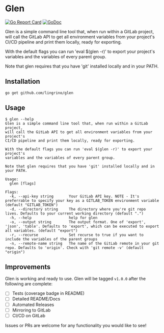 # Glen

[![Go Report Card](https://goreportcard.com/badge/github.com/lingrino/glen)](https://goreportcard.com/report/github.com/lingrino/glen)
[![GoDoc](https://godoc.org/github.com/lingrino/glen/glen?status.svg)](https://godoc.org/github.com/lingrino/glen/glen)

Glen is a simple command line tool that, when run within a GitLab project, will call the
GitLab API to get all environment variables from your project's CI/CD pipeline and print
them locally, ready for exporting.

With the default flags you can run 'eval $(glen -r)' to export your project's variables
and the variables of every parent group.

Note that glen requires that you have 'git' installed locally and in your PATH.

## Installation

```text
go get github.com/lingrino/glen
```

## Usage

```text
$ glen --help
Glen is a simple command line tool that, when run within a GitLab project,
will call the GitLab API to get all environment variables from your project's
CI/CD pipeline and print them locally, ready for exporting.

With the default flags you can run 'eval $(glen -r)' to export your project's
variables and the variables of every parent group.

Note that glen requires that you have 'git' installed locally and in your PATH.

Usage:
  glen [flags]

Flags:
  -k, --api-key string       Your GitLab API key. NOTE - It's preferrable to specify your key as a GITLAB_TOKEN environment variable (default "GITLAB_TOKEN")
  -d, --directory string     The directory where you're git repo lives. Defaults to your current working directory (default ".")
  -h, --help                 help for glen
  -o, --output string        The output format. One of 'export', 'json', 'table'. Defaults to 'export', which can be executed to export all variables. (default "export")
  -r, --recurse              Set recurse to true if you want to include the variables of the parent groups
  -n, --remote-name string   The name of the GitLab remote in your git repo. Defaults to 'origin'. Check with 'git remote -v' (default "origin")
```

## Improvements

Glen is working and ready to use. Glen will be tagged `v1.0.0` after the following are complete:

- [ ] Tests (coverage badge in README)
- [ ] Detailed README/Docs
- [ ] Automated Releases
- [ ] Mirroring to GitLab
- [ ] CI/CD on GitLab

Issues or PRs are welcome for any functionality you would like to see!
